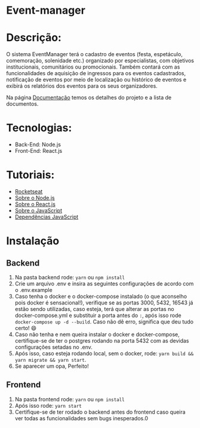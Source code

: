 # Event-manager

# Descrição:
  
O sistema EventManager terá o cadastro de eventos (festa, espetáculo, comemoração, solenidade etc.) organizado por especialistas, com objetivos institucionais, comunitários ou promocionais. Também contará com as funcionalidades de aquisição de ingressos para os eventos cadastrados, notificação de eventos por meio de localização ou histórico de eventos e exibirá os relatórios dos eventos para os seus organizadores.

Na página [Documentação](docs/docs.md) temos os detalhes do projeto e a lista de documentos.

# Tecnologias:

* Back-End: Node.js
* Front-End: React.js

# Tutoriais:
* [Rocketseat](https://rocketseat.com.br)
* [Sobre o Node.js](https://nodejs.org/en/about/#about-node-js)
* [Sobre o React.js](https://reactjs.org/)
* [Sobre o JavaScript](https://thenewstack.io/javascripts-history-and-how-it-led-to-reactjs/)
* [Dependências JavaScript](https://blog.da2k.com.br/2015/03/03/gerenciando-corretamente-dependencias-em-nodejs-save-ou-save-dev-1/)



# Instalação

## Backend

1. Na pasta backend rode: `yarn` ou `npm install`
2. Crie um arquivo .env e insira as seguintes configurações de acordo com o .env.example 
3. Caso tenha o docker e o docker-compose instalado (o que aconselho pois docker é sensacional!), verifique se as portas 3000, 5432, 16543 já estão sendo utilizadas, caso esteja, terá que alterar as portas no docker-compose.yml e substituir a porta antes do `:`, após isso rode `docker-compose up -d --build`. Caso não dê erro, significa que deu tudo certo! :smile:
4. Caso não tenha e nem queira instalar o docker e docker-compose, certifique-se de ter o postgres rodando na porta 5432 com as devidas configurações setadas no .env.
5. Após isso, caso esteja rodando local, sem o docker, rode: `yarn build && yarn migrate && yarn start`.
6. Se aparecer um opa, Perfeito!

## Frontend

1. Na pasta frontend rode: `yarn` ou `npm install`
2. Após isso rode: `yarn start`
3. Certifique-se de ter rodado o backend antes do frontend caso queira ver todas as funcionalidades sem bugs inesperados.0